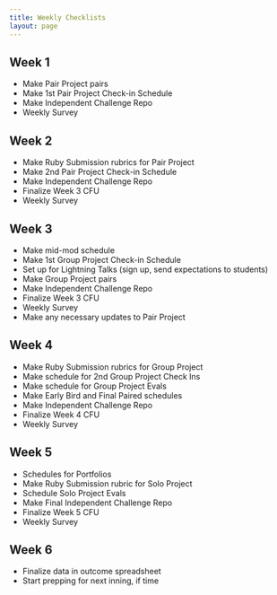 ```yaml
---
title: Weekly Checklists
layout: page
---
```


## Week 1
- Make Pair Project pairs
- Make 1st Pair Project Check-in Schedule
- Make Independent Challenge Repo
- Weekly Survey

## Week 2
- Make Ruby Submission rubrics for Pair Project
- Make 2nd Pair Project Check-in Schedule
- Make Independent Challenge Repo
- Finalize Week 3 CFU
- Weekly Survey

## Week 3
- Make mid-mod schedule
- Make 1st Group Project Check-in Schedule
- Set up for Lightning Talks (sign up, send expectations to students)
- Make Group Project pairs
- Make Independent Challenge Repo
- Finalize Week 3 CFU
- Weekly Survey
- Make any necessary updates to Pair Project

## Week 4
- Make Ruby Submission rubrics for Group Project
- Make schedule for 2nd Group Project Check Ins
- Make schedule for Group Project Evals
- Make Early Bird and Final Paired schedules
- Make Independent Challenge Repo
- Finalize Week 4 CFU
- Weekly Survey

## Week 5
- Schedules for Portfolios
- Make Ruby Submission rubric for Solo Project
- Schedule Solo Project Evals
- Make Final Independent Challenge Repo
- Finalize Week 5 CFU
- Weekly Survey

## Week 6
- Finalize data in outcome spreadsheet
- Start prepping for next inning, if time
